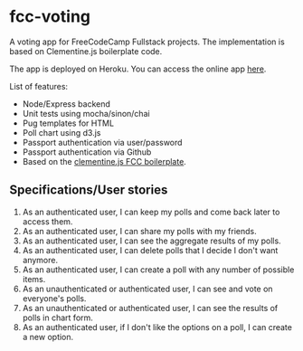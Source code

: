# fcc-voting

A voting app for FreeCodeCamp Fullstack projects. The implementation is based on
Clementine.js boilerplate code.

The app is deployed on Heroku. You can access the online app [here](https://tsp-voting-app.herokuapp.com/).

List of features:

  - Node/Express backend
  - Unit tests using mocha/sinon/chai
  - Pug templates for HTML
  - Poll chart using d3.js
  - Passport authentication via user/password
  - Passport authentication via Github
  - Based on the [clementine.js FCC boilerplate](https://github.com/johnstonbl01/clementinejs-fcc).

## Specifications/User stories

  1. As an authenticated user, I can keep my polls and come back later to access them.
  2. As an authenticated user, I can share my polls with my friends.
  3. As an authenticated user, I can see the aggregate results of my polls.
  4. As an authenticated user, I can delete polls that I decide I don't want anymore.
  5. As an authenticated user, I can create a poll with any number of possible items.
  6. As an unauthenticated or authenticated user, I can see and vote on everyone's polls.
  7. As an unauthenticated or authenticated user, I can see the results of polls in chart form.
  8. As an authenticated user, if I don't like the options on a poll, I
can create a new option.

